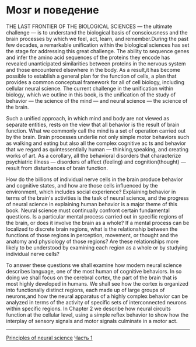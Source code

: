 # Мозг и поведение

THE LAST FRONTIER OF THE BIOLOGICAL SCIENCES — the ultimate challenge — is to understand the biological basis of consciousness and the brain processes by which we feel, act, learn, and remember.During the past few decades, a remarkable unification within the biological sciences has set the stage for addressing this great challenge. The ability to sequence genes and infer the amino acid sequences of the proteins they encode has revealed unanticipated similarities between proteins in the nervous system and those encountered elsewhere in the body. As a result,it has become possible to establish a general plan for the function of cells, a plan that provides a common conceptual framework for all of cell biology, including cellular neural science. The current challenge in the unification within biology, which we outline in this book, is the unification of the study of behavior — the science of the mind — and neural science — the science of the brain.

Such a unified approach, in which mind and body are not viewed as separate entities, rests on the view that all behavior is the result of brain function. What we commonly call the mind is a set of operation carried out by the brain. Brain processes underlie not only simple motor behaviors such as walking and eating but also all the complex cognitive ac ts and behavior that we regard as quintessentially human — thinking,speaking, and creating works of art. As a corollary, all the behavioral disorders that characterize psychiatric illness — disorders of affect (feeling) and cognition(thought) — result from disturbances of brain function.  

How do the billions of individual nerve cells in the brain produce behavior and cognitive states, and how are those cells influenced by the environment, which includes social experience? Explaining behavior in terms of the brain's activities is the task of neural science, and the progress of neural science in explaining human behavior is a major theme of this book.  Neural science must continually confront certain fundamental questions. Is a particular mental process carried out in specific regions of the brain, or does it involve the brain as a whole? If a mental process can be localized to discrete brain regions, what is the relationship between the functions of those regions in perception, movement, or thought and the anatomy and physiology of those regions? Are these relationships more likely to be understood by examining each region as a whole or by studying individual nerve cells?  

To answer these questions we shall examine how modern neural science describes language, one of the most human of cognitive behaviors. In so doing we shall focus on the cerebral cortex, the part of the brain that is most highly developed in humans. We shall see how the cortex is organized into functionally distinct regions, each made up of large groups of neurons,and how the neural apparatus of a highly complex behavior can be analyzed in terms of the activity of specific sets of interconnected neurons within specific regions. In Chapter 2 we describe how neural circuits function at the cellular level, using a simple reflex behavior to show how the interplay of sensory signals and motor signals culminate in a motor act.

**********
[Principles of neural science](/tags/Principles%20of%20neural%20science.md)
[Часть 1](/tags/%D0%A7%D0%B0%D1%81%D1%82%D1%8C%201.md)
